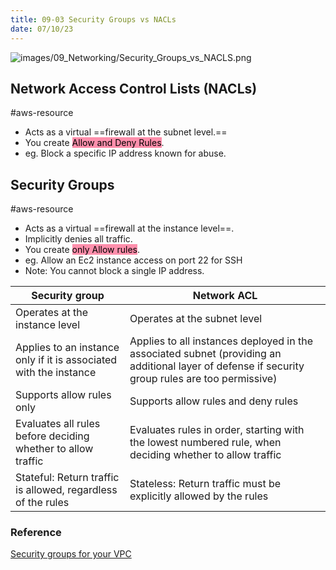 ```yaml
---
title: 09-03 Security Groups vs NACLs
date: 07/10/23
---
```


![images/09_Networking/Security_Groups_vs_NACLS.png](../../images/09_Networking/Security_Groups_vs_NACLS.png)

## Network Access Control Lists (NACLs)

\#aws-resource 

* Acts as a virtual ==firewall at the subnet level.==
* You create <mark style="background: #FF5582A6;">Allow and Deny Rules</mark>. 
* eg. Block a specific IP address known for abuse.

## Security Groups

\#aws-resource 

* Acts as a virtual ==firewall at the instance level==.
* Implicitly denies all traffic.
* You create <mark style="background: #FF5582A6;">only Allow rules</mark>.
* eg. Allow an Ec2 instance access on port 22 for SSH
* Note: You cannot block a single IP address. 

|Security group|Network ACL|
|--------------|-----------|
|Operates at the instance level|Operates at the subnet level|
|Applies to an instance only if it is associated with the instance|Applies to all instances deployed in the associated subnet (providing an additional layer of defense if security group rules are too permissive)|
|Supports allow rules only|Supports allow rules and deny rules|
|Evaluates all rules before deciding whether to allow traffic|Evaluates rules in order, starting with the lowest numbered rule, when deciding whether to allow traffic|
|Stateful: Return traffic is allowed, regardless of the rules|Stateless: Return traffic must be explicitly allowed by the rules|

### Reference

[Security groups for your VPC](https://docs.aws.amazon.com/vpc/latest/userguide/VPC_SecurityGroups.html)
